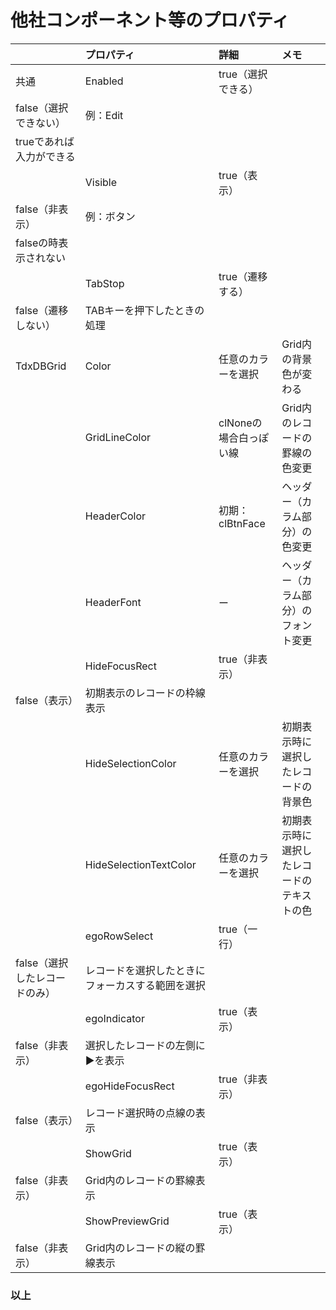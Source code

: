 # 他社コンポーネント等のプロパティ
| |プロパティ|詳細|メモ|
|:----|:----|:----|:----|
|共通|Enabled|true（選択できる）
false（選択できない）|例：Edit
trueであれば入力ができる|
| |Visible|true（表示）
false（非表示）|例：ボタン
falseの時表示されない|
| |TabStop|true（遷移する）
false（遷移しない）|TABキーを押下したときの処理|
|TdxDBGrid|Color|任意のカラーを選択|Grid内の背景色が変わる|
| |GridLineColor|clNoneの場合白っぽい線|Grid内のレコードの罫線の色変更|
| |HeaderColor|初期：clBtnFace|ヘッダー（カラム部分）の色変更|
| |HeaderFont|ー|ヘッダー（カラム部分）のフォント変更|
| |HideFocusRect|true（非表示）
false（表示）|初期表示のレコードの枠線表示|
| |HideSelectionColor|任意のカラーを選択|初期表示時に選択したレコードの背景色|
| |HideSelectionTextColor|任意のカラーを選択|初期表示時に選択したレコードのテキストの色|
| |egoRowSelect|true（一行）
false（選択したレコードのみ）|レコードを選択したときにフォーカスする範囲を選択|
| |egoIndicator|true（表示）
false（非表示）|選択したレコードの左側に▶を表示|
| |egoHideFocusRect|true（非表示）
false（表示）|レコード選択時の点線の表示|
| |ShowGrid|true（表示）
false（非表示）|Grid内のレコードの罫線表示|
| |ShowPreviewGrid|true（表示）
false（非表示）|Grid内のレコードの縦の罫線表示|  

### 以上


